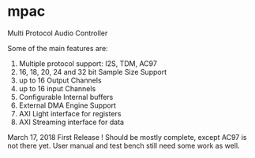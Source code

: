 # mpac
Multi Protocol Audio Controller 


Some of the main features are:
1. Multiple protocol support: I2S, TDM, AC97
2. 16, 18, 20, 24 and 32 bit Sample Size Support
3. up to 16 Output Channels
4. up to 16 input Channels 
5. Configurable Internal buffers 
6. External DMA Engine Support
7. AXI Light interface for registers
8. AXI Streaming interface for data


March 17, 2018
First Release !
Should be mostly complete, except AC97 is not there yet.
User manual and test bench still need some work as well.
